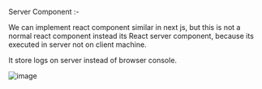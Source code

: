 Server Component :-

We can implement react component similar in next js, but this is not a normal react component instead its React server component, because its executed in server not on client machine.

It store logs on server instead of browser console.

![image](https://github.com/user-attachments/assets/ef7e0bc5-3b28-4242-9c60-76ce0a0118bb)

